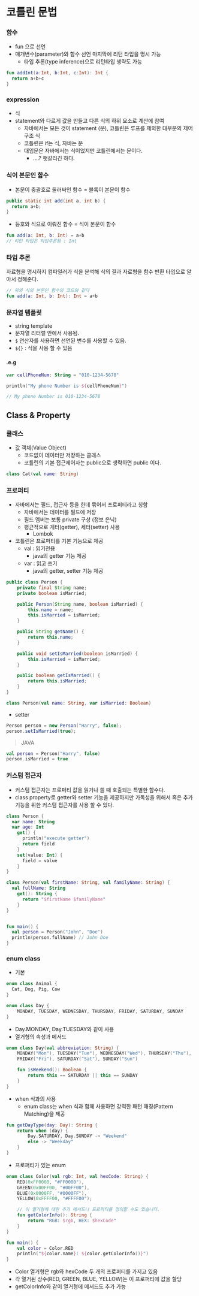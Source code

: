 # 코틀린 문법 

### 함수

- fun 으로 선언 
- 매개변수(parameter)와 함수 선언 마지막에 리턴 타입을 명시 가능 
  - 타입 추론(type inference)으로 리턴타입 생략도 가능 

``` kotlin
fun addInt(a:Int, b:Int, c:Int): Int {
  return a+b+c
}
```

### expression
- 식
- statement와 다르게 값을 만들고 다른 식의 하위 요소로 계산에 참여
  - 자바에서는 모든 것이 statement (문), 코틀린은 루프를 제외한 대부분의 제어 구조 식
  - 코틀린은 if는 식, 자바는 문
  - 대입문은 자바에서는 식이었지만 코틀린에서는 문이다. 
    - ....? 햇갈리긴 하다.

### 식이 본문인 함수
- 본문이 중괄호로 둘러싸인 함수 = 블록이 본문이 함수 
``` java
public static int add(int a, int b) {
  return a+b;
}
```

- 등호와 식으로 이뤄진 함수 = 식이 본문이 함수
``` kotlin
fun add(a: Int, b: Int) = a+b
// 리턴 타입은 타입추론됨 : Int
```

### 타입 추론 
자료형을 명시하지 컴파일러가 식을 분석해 식의 결과 자료형을 함수 반환 타입으로 알아서 정해준다.

``` kotlin
// 위의 식의 본문인 함수의 코드와 같다
fun add(a: Int, b: Int): Int = a+b
```

### 문자열 템플릿
- string template
- 문자열 리터럴 안에서 사용됨.
- `$` 연산자를 사용하면 선언된 변수를 사용할 수 있음.
- `${}` : 식을 사용 할 수 있음


#### .e.g
``` kotlin 
var cellPhoneNum: String = "010-1234-5678"

println("My phone Number is ${cellPhoneNum}")

// My phone Number is 010-1234-5678
```


## Class & Property

### 클래스
- 값 객체(Value Object)
  - 코드없이 데이터만 저장하는 클래스
  - 코틀린의 기본 접근제어자는 public으로 생략하면 public 이다.

```kt
class Cat(val name: String)
```


### 프로퍼티

- 자바에서는 필드, 접근자 등을 한데 묶어서 프로퍼티라고 칭함
  - 자바에서는 데이터를 필드에 저장
  - 필드 멤버는 보통 private 구성 (정보 은닉)
  - 평균적으로 게터(getter), 세터(setter) 사용
    - Lombok 
- 코틀린은 프로퍼티를 기본 기능으로 제공
  - val : 읽기전용
    - java의 getter 기능 제공
  - var : 읽고 쓰기
    - java의 getter, setter 기능 제공


``` java
public class Person {
    private final String name;
    private boolean isMarried;

    public Person(String name, boolean isMarried) {
        this.name = name;
        this.isMarried = isMarried;
    }

    public String getName() {
        return this.name;
    }

    public void setIsMarried(boolean isMarried) {
        this.isMarried = isMarried;
    }

    public boolean getIsMarried() {
        return this.isMarried;
    }
}
```

```kt
class Person(val name: String, var isMarried: Boolean)
```


- setter 

```java
Person person = new Person("Harry", false);
person.setIsMarried(true);
```
> JAVA


```kt
val person = Person("Harry", false)
person.isMarried = true
```

### 커스텀 접근자
- 커스텀 접근자는 프로퍼티 값을 읽거나 쓸 때 호출되는 특별한 함수다.
- class property로 getter와 setter 기능을 제공하지만 가독성을 위해서 혹은 추가 기능을 위한 커스텀 접근자를 사용 할 수 있다.

```kt
class Person {
  var name: String
  var age: Int
    get() {
      println("execute getter")
      return field
    }
    set(value: Int) {
      field = value
    }
}
```

```kt
class Person(val firstName: String, val familyName: String) {
  val fullName: String
    get(): String {
      return "$firstName $familyName"
    }
}


fun main() {
  val person = Person("John", "Doe")
  println(person.fullName) // John Doe
}
```


### enum class 

- 기본 
```kt
enum class Animal {
  Cat, Dog, Pig, Cow
}
```

```kt
enum class Day {
    MONDAY, TUESDAY, WEDNESDAY, THURSDAY, FRIDAY, SATURDAY, SUNDAY
}

```

- Day.MONDAY, Day.TUESDAY와 같이 사용
- 열거형의 속성과 메서드
```kt
enum class Day(val abbreviation: String) {
    MONDAY("Mon"), TUESDAY("Tue"), WEDNESDAY("Wed"), THURSDAY("Thu"),
    FRIDAY("Fri"), SATURDAY("Sat"), SUNDAY("Sun")

    fun isWeekend(): Boolean {
        return this == SATURDAY || this == SUNDAY
    }
}

```

- when 식과의 사용
  - enum class는 when 식과 함께 사용하면 강력한 패턴 매칭(Pattern Matching)을 제공

```kt
fun getDayType(day: Day): String {
    return when (day) {
        Day.SATURDAY, Day.SUNDAY -> "Weekend"
        else -> "Weekday"
    }
}

```

- 프로퍼티가 있는 enum

```kt
enum class Color(val rgb: Int, val hexCode: String) {
    RED(0xFF0000, "#FF0000"),
    GREEN(0x00FF00, "#00FF00"),
    BLUE(0x0000FF, "#0000FF"),
    YELLOW(0xFFFF00, "#FFFF00");

    // 이 열거형에 대한 추가 메서드나 프로퍼티를 정의할 수도 있습니다.
    fun getColorInfo(): String {
        return "RGB: $rgb, HEX: $hexCode"
    }
}

fun main() {
    val color = Color.RED
    println("${color.name}: ${color.getColorInfo()}")
}

```

- Color 열거형은 rgb와 hexCode 두 개의 프로퍼티를 가지고 있음
- 각 열거된 상수(RED, GREEN, BLUE, YELLOW)는 이 프로퍼티에 값을 할당
- getColorInfo와 같이 열거형에 메서드도 추가 가능 